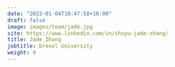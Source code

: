 ```yaml
---
date: "2022-01-04T10:47:58+10:00"
draft: false
image: images/team/jade.jpg
site: https://www.linkedin.com/in/shuyu-jade-zhang/
title: Jade Zhang
jobtitle: Drexel University
weight: 9
---
```

